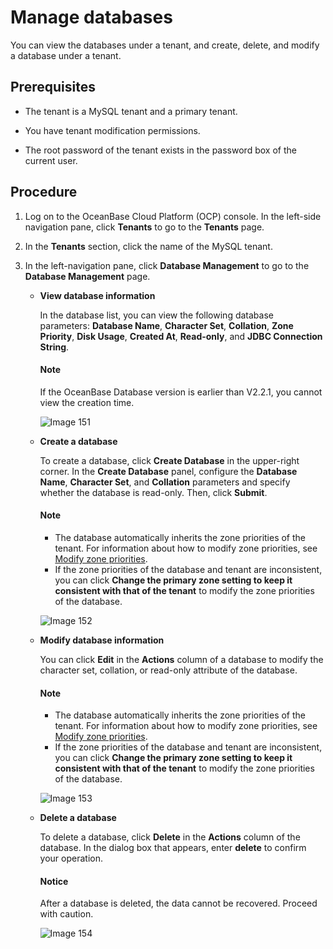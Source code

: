 # Manage databases

You can view the databases under a tenant, and create, delete, and modify a database under a tenant.

## Prerequisites

* The tenant is a MySQL tenant and a primary tenant.

* You have tenant modification permissions.

* The root password of the tenant exists in the password box of the current user.

## Procedure

1. Log on to the OceanBase Cloud Platform (OCP) console. In the left-side navigation pane, click **Tenants** to go to the **Tenants** page.

2. In the **Tenants** section, click the name of the MySQL tenant.

3. In the left-navigation pane, click **Database Management** to go to the **Database Management** page.

   * **View database information**

      In the database list, you can view the following database parameters: **Database Name**, **Character Set**, **Collation**, **Zone Priority**, **Disk Usage**, **Created At**, **Read-only**, and **JDBC Connection String**.

      <main id="notice" type='explain'>
      <h4>Note</h4>
      <p>If the OceanBase Database version is earlier than V2.2.1, you cannot view the creation time. </p>
      </main>

      ![Image 151](https://obbusiness-private.oss-cn-shanghai.aliyuncs.com/doc/img/ocp/420/420-en/%E6%9F%A5%E7%9C%8B%E6%95%B0%E6%8D%AE%E5%BA%93%E4%BF%A1%E6%81%AF.png)

   * **Create a database**

      To create a database, click **Create Database** in the upper-right corner. In the **Create Database** panel, configure the **Database Name**, **Character Set**, and **Collation** parameters and specify whether the database is read-only. Then, click **Submit**.

      <main id="notice" type='explain'>
      <h4>Note</h4>
      <ul>
      <li>The database automatically inherits the zone priorities of the tenant. For information about how to modify zone priorities, see <a href="800.modify-a-zone-priority.md">Modify zone priorities</a>. </li>
      <li>If the zone priorities of the database and tenant are inconsistent, you can click <strong>Change the primary zone setting to keep it consistent with that of the tenant</strong> to modify the zone priorities of the database. </li>
      </ul>
      </main>

      ![Image 152](https://obbusiness-private.oss-cn-shanghai.aliyuncs.com/doc/img/ocp/420/420-en/%E6%96%B0%E5%BB%BA%E6%95%B0%E6%8D%AE%E5%BA%93.png)

   * **Modify database information**

      You can click **Edit** in the **Actions** column of a database to modify the character set, collation, or read-only attribute of the database.

      <main id="notice" type='explain'>
      <h4>Note</h4>
      <ul>
      <li>The database automatically inherits the zone priorities of the tenant. For information about how to modify zone priorities, see <a href="800.modify-a-zone-priority.md">Modify zone priorities</a>. </li>
      <li>If the zone priorities of the database and tenant are inconsistent, you can click <strong>Change the primary zone setting to keep it consistent with that of the tenant</strong> to modify the zone priorities of the database. </li>
      </ul>
      </main>

      ![Image 153](https://obbusiness-private.oss-cn-shanghai.aliyuncs.com/doc/img/ocp/420/420-en/%E7%BC%96%E8%BE%91%E6%95%B0%E6%8D%AE%E5%BA%93.png)

   * **Delete a database**

      To delete a database, click **Delete** in the **Actions** column of the database. In the dialog box that appears, enter **delete** to confirm your operation.

      <main id="notice" type='notice'>
      <h4>Notice</h4>
      <p>After a database is deleted, the data cannot be recovered. Proceed with caution. </p>
      </main>

      ![Image 154](https://obbusiness-private.oss-cn-shanghai.aliyuncs.com/doc/img/ocp/420/420-en/%E5%88%A0%E9%99%A4%E6%95%B0%E6%8D%AE%E5%BA%93.png)
